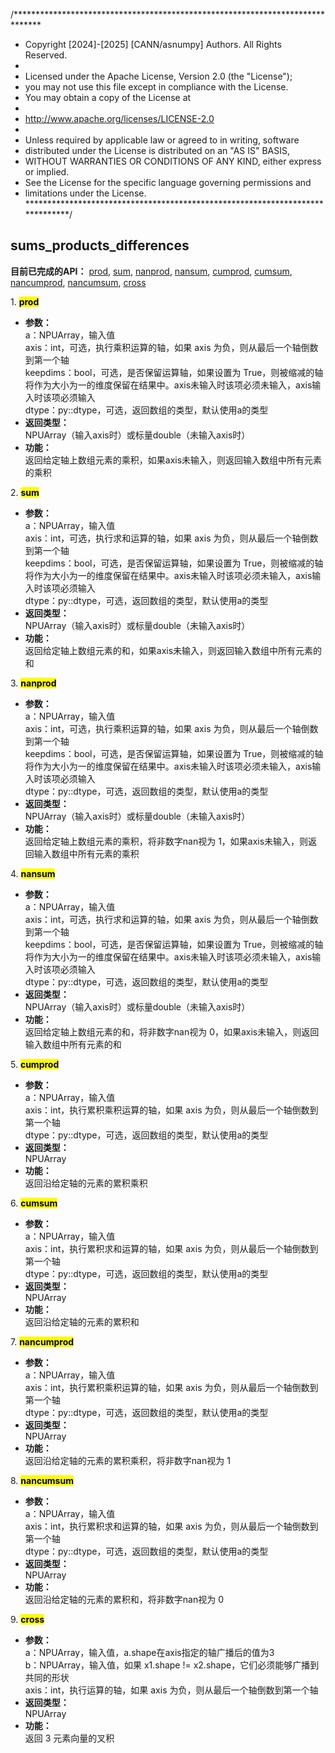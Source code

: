 /******************************************************************************
 * Copyright [2024]-[2025] [CANN/asnumpy] Authors. All Rights Reserved.
 *
 * Licensed under the Apache License, Version 2.0 (the "License");
 * you may not use this file except in compliance with the License.
 * You may obtain a copy of the License at
 *
 * http://www.apache.org/licenses/LICENSE-2.0
 *
 * Unless required by applicable law or agreed to in writing, software
 * distributed under the License is distributed on an "AS IS" BASIS,
 * WITHOUT WARRANTIES OR CONDITIONS OF ANY KIND, either express or implied.
 * See the License for the specific language governing permissions and
 * limitations under the License.
 ******************************************************************************/

## sums_products_differences
**目前已完成的API：** [prod](#prod), [sum](#sum), [nanprod](#nanprod), [nansum](#nansum), [cumprod](#cumprod), [cumsum](#cumsum), [nancumprod](#nancumprod), [nancumsum](#nancumsum), [cross](#cross)
  
<span id="prod">1. <mark> **prod** </mark></span>
- **参数：**  
    a：NPUArray，输入值  
    axis：int，可选，执行乘积运算的轴，如果 axis 为负，则从最后一个轴倒数到第一个轴  
    keepdims：bool，可选，是否保留运算轴，如果设置为 True，则被缩减的轴将作为大小为一的维度保留在结果中。axis未输入时该项必须未输入，axis输入时该项必须输入  
    dtype：py::dtype，可选，返回数组的类型，默认使用a的类型
- **返回类型：**  
    NPUArray（输入axis时）或标量double（未输入axis时）
- **功能：**  
    返回给定轴上数组元素的乘积，如果axis未输入，则返回输入数组中所有元素的乘积

<span id="sum">2. <mark> **sum** </mark></span>
- **参数：**  
    a：NPUArray，输入值  
    axis：int，可选，执行求和运算的轴，如果 axis 为负，则从最后一个轴倒数到第一个轴  
    keepdims：bool，可选，是否保留运算轴，如果设置为 True，则被缩减的轴将作为大小为一的维度保留在结果中。axis未输入时该项必须未输入，axis输入时该项必须输入  
    dtype：py::dtype，可选，返回数组的类型，默认使用a的类型
- **返回类型：**  
    NPUArray（输入axis时）或标量double（未输入axis时）
- **功能：**  
    返回给定轴上数组元素的和，如果axis未输入，则返回输入数组中所有元素的和

<span id="nanprod">3. <mark> **nanprod** </mark></span>
- **参数：**  
    a：NPUArray，输入值  
    axis：int，可选，执行乘积运算的轴，如果 axis 为负，则从最后一个轴倒数到第一个轴  
    keepdims：bool，可选，是否保留运算轴，如果设置为 True，则被缩减的轴将作为大小为一的维度保留在结果中。axis未输入时该项必须未输入，axis输入时该项必须输入  
    dtype：py::dtype，可选，返回数组的类型，默认使用a的类型
- **返回类型：**  
    NPUArray（输入axis时）或标量double（未输入axis时）
- **功能：**  
    返回给定轴上数组元素的乘积，将非数字nan视为 1，如果axis未输入，则返回输入数组中所有元素的乘积

<span id="nansum">4. <mark> **nansum** </mark></span>
- **参数：**  
    a：NPUArray，输入值  
    axis：int，可选，执行求和运算的轴，如果 axis 为负，则从最后一个轴倒数到第一个轴  
    keepdims：bool，可选，是否保留运算轴，如果设置为 True，则被缩减的轴将作为大小为一的维度保留在结果中。axis未输入时该项必须未输入，axis输入时该项必须输入  
    dtype：py::dtype，可选，返回数组的类型，默认使用a的类型
- **返回类型：**  
    NPUArray（输入axis时）或标量double（未输入axis时）
- **功能：**  
    返回给定轴上数组元素的和，将非数字nan视为 0，如果axis未输入，则返回输入数组中所有元素的和

<span id="cumprod">5. <mark> **cumprod** </mark></span>
- **参数：**  
    a：NPUArray，输入值  
    axis：int，执行累积乘积运算的轴，如果 axis 为负，则从最后一个轴倒数到第一个轴  
    dtype：py::dtype，可选，返回数组的类型，默认使用a的类型
- **返回类型：**  
    NPUArray
- **功能：**  
    返回沿给定轴的元素的累积乘积

<span id="cumsum">6. <mark> **cumsum** </mark></span>
- **参数：**  
    a：NPUArray，输入值  
    axis：int，执行累积求和运算的轴，如果 axis 为负，则从最后一个轴倒数到第一个轴  
    dtype：py::dtype，可选，返回数组的类型，默认使用a的类型
- **返回类型：**  
    NPUArray
- **功能：**  
    返回沿给定轴的元素的累积和

<span id="nancumprod">7. <mark> **nancumprod** </mark></span>
- **参数：**  
    a：NPUArray，输入值  
    axis：int，执行累积乘积运算的轴，如果 axis 为负，则从最后一个轴倒数到第一个轴  
    dtype：py::dtype，可选，返回数组的类型，默认使用a的类型
- **返回类型：**  
    NPUArray
- **功能：**  
    返回沿给定轴的元素的累积乘积，将非数字nan视为 1

<span id="nancumsum">8. <mark> **nancumsum** </mark></span>
- **参数：**  
    a：NPUArray，输入值  
    axis：int，执行累积求和运算的轴，如果 axis 为负，则从最后一个轴倒数到第一个轴  
    dtype：py::dtype，可选，返回数组的类型，默认使用a的类型
- **返回类型：**  
    NPUArray
- **功能：**  
    返回沿给定轴的元素的累积和，将非数字nan视为 0

<span id="cross">9. <mark> **cross** </mark></span>
- **参数：**  
    a：NPUArray，输入值，a.shape在axis指定的轴广播后的值为3  
    b：NPUArray，输入值，如果 x1.shape != x2.shape，它们必须能够广播到共同的形状  
    axis：int，执行运算的轴，如果 axis 为负，则从最后一个轴倒数到第一个轴  
- **返回类型：**  
    NPUArray
- **功能：**  
    返回 3 元素向量的叉积